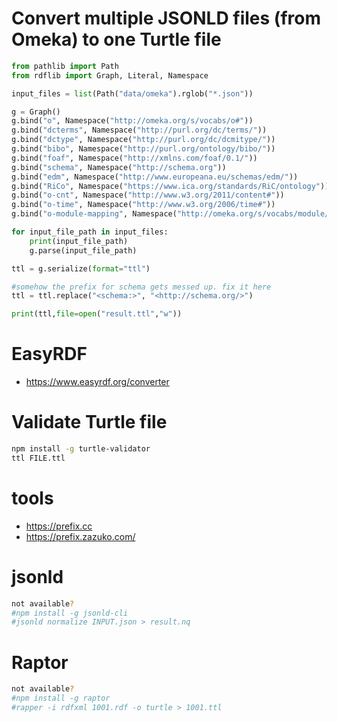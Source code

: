 # Convert multiple JSONLD files (from Omeka) to one Turtle file
```python
from pathlib import Path
from rdflib import Graph, Literal, Namespace

input_files = list(Path("data/omeka").rglob("*.json"))

g = Graph()
g.bind("o", Namespace("http://omeka.org/s/vocabs/o#"))
g.bind("dcterms", Namespace("http://purl.org/dc/terms/"))
g.bind("dctype", Namespace("http://purl.org/dc/dcmitype/"))
g.bind("bibo", Namespace("http://purl.org/ontology/bibo/"))
g.bind("foaf", Namespace("http://xmlns.com/foaf/0.1/"))
g.bind("schema", Namespace("http://schema.org"))
g.bind("edm", Namespace("http://www.europeana.eu/schemas/edm/"))
g.bind("RiCo", Namespace("https://www.ica.org/standards/RiC/ontology"))
g.bind("o-cnt", Namespace("http://www.w3.org/2011/content#"))
g.bind("o-time", Namespace("http://www.w3.org/2006/time#"))
g.bind("o-module-mapping", Namespace("http://omeka.org/s/vocabs/module/mapping#"))

for input_file_path in input_files:
	print(input_file_path)
	g.parse(input_file_path)

ttl = g.serialize(format="ttl")

#somehow the prefix for schema gets messed up. fix it here
ttl = ttl.replace("<schema:>", "<http://schema.org/>")

print(ttl,file=open("result.ttl","w"))
```

# EasyRDF
* https://www.easyrdf.org/converter

# Validate Turtle file
```bash
npm install -g turtle-validator
ttl FILE.ttl
```

# tools
* https://prefix.cc
* https://prefix.zazuko.com/

# jsonld
```bash
not available?
#npm install -g jsonld-cli
#jsonld normalize INPUT.json > result.nq
```

# Raptor
```bash
not available?
#npm install -g raptor
#rapper -i rdfxml 1001.rdf -o turtle > 1001.ttl
```
